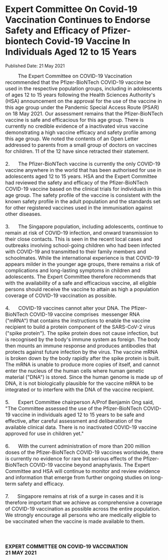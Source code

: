 <html>
    <meta http-equiv="Content-Type" content="text/html; charset=utf-8"/>
    <meta charset="utf-8"/>
    <title>Expert Committee On Covid-19 Vaccination Continues to Endorse Safety and Efficacy of Pfizer-biontech Covid-19 Vaccine In Individuals Aged 12 to 15 Years </title>
    <body><h1>Expert Committee On Covid-19 Vaccination Continues to Endorse Safety and Efficacy of Pfizer-biontech Covid-19 Vaccine In Individuals Aged 12 to 15 Years </h1>
    <p>Published Date: 21 May 2021</p> <span style="font-size: 16px;">&nbsp; &nbsp; &nbsp; &nbsp; &nbsp;The Expert Committee on COVID-19 Vaccination recommended that the Pfizer-BioNTech COVID-19 vaccine be used in the respective population groups, including in adolescents of ages 12 to 15 years following the Health Sciences Authority's (HSA) announcement on the approval for the use of the vaccine in this age group under the Pandemic Special Access Route (PSAR) on 18 May 2021. Our assessment remains that the Pfizer-BioNTech vaccine is safe and efficacious for this age group. There is currently no credible evidence of a inactivated virus vaccine demonstrating a high vaccine efficacy and safety profile among this age group. We noted the contents of an Open Letter addressed to parents from a small group of doctors on vaccines for children. 11 of the 12 have since retracted their statement.&nbsp; &nbsp;<br><br>2.&nbsp; &nbsp; &nbsp; The Pfizer-BioNTech vaccine is currently the only COVID-19 vaccine anywhere in the world that has been authorised for use in adolescents aged 12 to 15 years. HSA and the Expert Committee had reviewed the safety and efficacy of the Pfizer-BioNTech COVID-19 vaccine based on the clinical trials for individuals in this age group. The safety profile of the vaccine is consistent with the known safety profile in the adult population and the standards set for other registered vaccines used in the immunisation against other diseases.<br><br>3.&nbsp; &nbsp; &nbsp; The Singapore population, including adolescents, continue to remain at risk of COVID-19 infection, and onward transmission to their close contacts. This is seen in the recent local cases and outbreaks involving school-going children who had been infected with COVID-19 and transmitted to their family members and schoolmates. While the international experience is that COVID-19 appears milder in the younger age groups, there remains a risk of complications and long-lasting symptoms in children and adolescents. The Expert Committee therefore recommends that with the availability of a safe and efficacious vaccine, all eligible persons should receive the vaccine to attain as high a population coverage of COVID-19 vaccination as possible.<br><br>4.&nbsp; &nbsp; &nbsp; COVID-19 vaccines cannot alter your DNA. The Pfizer-BioNTech COVID-19 vaccine comprises&nbsp; messenger RNA ("mRNA") that contains the instructions to enable the vaccine recipient to build a protein component of the SARS-CoV-2 virus ("spike protein"). The spike protein does not cause infection, but is recognised by the body's immune system as foreign. The body then mounts an immune response and produces antibodies that protects against future infection by the virus. The vaccine mRNA is broken down by the body rapidly after the spike protein is built. The mRNA is unable to produce more copies of itself, and cannot enter the nucleus of the human cells where human genetic material ("DNA") is stored. Since the human genome is made up of DNA, it is not biologically plausible for the vaccine mRNA to be integrated or to interfere with the DNA of the vaccine recipient.<br><br>5.&nbsp; &nbsp; &nbsp; Expert Committee chairperson A/Prof Benjamin Ong said, "The Committee assessed the use of the Pfizer-BioNTech COVID-19 vaccine in individuals aged 12 to 15 years to be safe and effective, after careful assessment and deliberation of the available clinical data. There is no inactivated COVID-19 vaccine approved for use in children yet."<br><br>6.&nbsp; &nbsp; &nbsp; With the current administration of more than 200 million doses of the Pfizer-BioNTech COVID-19 vaccines worldwide, there is currently no evidence for rare but serious effects of the Pfizer-BioNTech COVID-19 vaccine beyond anaphylaxis. The Expert Committee and HSA will continue to monitor and review evidence and information that emerge from further ongoing studies on long-term safety and efficacy.<br><br>7.&nbsp; &nbsp; &nbsp; Singapore remains at risk of a surge in cases and it is therefore important that we achieve as comprehensive a coverage of COVID-19 vaccination as possible across the entire population. We strongly encourage all persons who are medically eligible to be vaccinated when the vaccine is made available to them.<br><br><br><br><strong>EXPERT COMMITTEE ON COVID-19 VACCINATION<br>21 MAY 2021</strong></span></body>
</html>